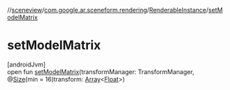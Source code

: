 //[sceneview](../../../index.md)/[com.google.ar.sceneform.rendering](../index.md)/[RenderableInstance](index.md)/[setModelMatrix](set-model-matrix.md)

# setModelMatrix

[androidJvm]\
open fun [setModelMatrix](set-model-matrix.md)(transformManager: TransformManager, @[Size](https://developer.android.com/reference/kotlin/androidx/annotation/Size.html)(min = 16)transform: [Array](https://kotlinlang.org/api/latest/jvm/stdlib/kotlin/-array/index.html)&lt;[Float](https://kotlinlang.org/api/latest/jvm/stdlib/kotlin/-float/index.html)&gt;)
